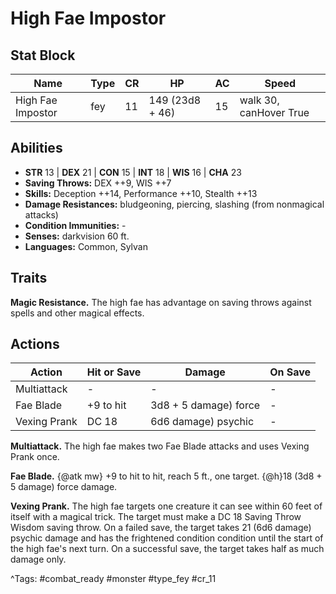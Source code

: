# High Fae Impostor

## Stat Block

| Name | Type | CR | HP | AC | Speed |
|------|------|----|----|----|-------|
| High Fae Impostor | fey | 11 | 149 (23d8 + 46) | 15 | walk 30, canHover True |

## Abilities

- **STR** 13 | **DEX** 21 | **CON** 15 | **INT** 18 | **WIS** 16 | **CHA** 23
- **Saving Throws:** DEX ++9, WIS ++7  
- **Skills:** Deception ++14, Performance ++10, Stealth ++13  
- **Damage Resistances:** bludgeoning, piercing, slashing (from nonmagical attacks)  
- **Condition Immunities:** -  
- **Senses:** darkvision 60 ft.  
- **Languages:** Common, Sylvan

## Traits

**Magic Resistance.** The high fae has advantage on saving throws against spells and other magical effects.


## Actions

| Action | Hit or Save | Damage | On Save |
|--------|--------------|--------|----------|
| Multiattack | - | - | - |
| Fae Blade | +9 to hit | 3d8 + 5 damage) force | - |
| Vexing Prank | DC 18 | 6d6 damage) psychic | - |

**Multiattack.** The high fae makes two Fae Blade attacks and uses Vexing Prank once.

**Fae Blade.** {@atk mw} +9 to hit to hit, reach 5 ft., one target. {@h}18 (3d8 + 5 damage) force damage.

**Vexing Prank.** The high fae targets one creature it can see within 60 feet of itself with a magical trick. The target must make a DC 18 Saving Throw Wisdom saving throw. On a failed save, the target takes 21 (6d6 damage) psychic damage and has the frightened condition condition until the start of the high fae's next turn. On a successful save, the target takes half as much damage only.


^Tags: #combat_ready #monster #type_fey #cr_11